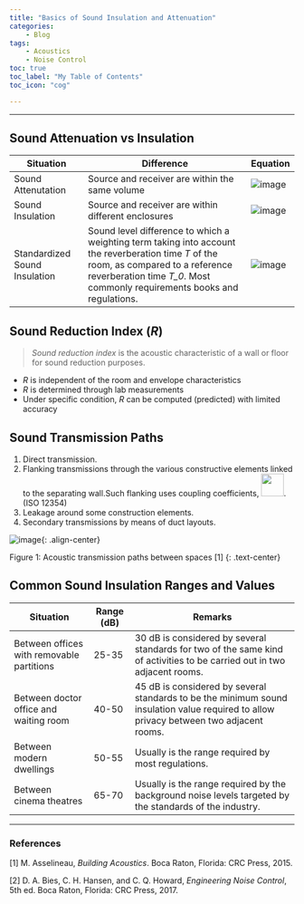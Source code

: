 ```yaml
---
title: "Basics of Sound Insulation and Attenuation"
categories:
    - Blog
tags:
    - Acoustics
    - Noise Control
toc: true
toc_label: "My Table of Contents"
toc_icon: "cog"

---
```


---

## Sound Attenuation vs Insulation

| Situation | Difference | Equation |
|-----------|------------|----------|
| Sound Attenutation | Source and receiver are within the same volume | ![image](https://user-images.githubusercontent.com/79191009/162873100-aa181f9b-0334-41c3-9c9e-5d60ca639296.png) |
| Sound Insulation | Source and receiver are within different enclosures | ![image](https://user-images.githubusercontent.com/79191009/162875779-e76f868d-5c1d-49d7-be84-cb31f901659d.png) |
| Standardized Sound Insulation | Sound level difference to which a weighting term taking into account the reverberation time *T* of the room, as compared to a reference reverberation time *T_0*. Most commonly requirements books and regulations. | ![image](https://user-images.githubusercontent.com/79191009/162876640-f4904995-bc2f-42c3-ba6c-de5769e92055.png) |

## Sound Reduction Index (*R*)

> *Sound reduction index* is the acoustic characteristic of a wall or floor for sound reduction purposes.

- *R* is independent of the room and envelope characteristics
- *R* is determined through lab measurements
- Under specific condition, *R* can be computed (predicted) with limited accuracy

## Sound Transmission Paths

1. Direct transmission.
2. Flanking transmissions through the various constructive elements linked to the separating wall.Such flanking uses coupling coefficients, <img src = "https://user-images.githubusercontent.com/79191009/162877510-d897ed1c-4286-4b77-b6da-fcd8dfe9a7a4.png" width = "40" height = "40">. (ISO 12354)
3. Leakage around some construction elements.
4. Secondary transmissions by means of duct layouts.

![image](https://user-images.githubusercontent.com/79191009/162876879-82f6f0cd-30a0-424c-a4f1-8f2f0805df9e.png){: .align-center}

Figure 1: Acoustic transmission paths between spaces [1] {: .text-center}

## Common Sound Insulation Ranges and Values

| Situation | Range (dB) | Remarks |
|-----------|------------|------------|
| Between offices with removable partitions | 25-35 | 30 dB is considered by several standards for two of the same kind of activities to be carried out in two adjacent rooms. |
| Between doctor office and waiting room | 40-50 | 45 dB is considered by several standards to be the minimum sound insulation value required to allow privacy between two adjacent rooms. |
| Between modern dwellings | 50-55 | Usually is the range required by most regulations. |
| Between cinema theatres | 65-70 | Usually is the range required by the background noise levels targeted by the standards of the industry. |

---
### References
[1] M. Asselineau, *Building Acoustics*. Boca Raton, Florida: CRC Press, 2015.

[2] D. A. Bies, C. H. Hansen, and C. Q. Howard, *Engineering Noise Control*, 5th ed. Boca Raton, Florida: CRC Press, 2017.
